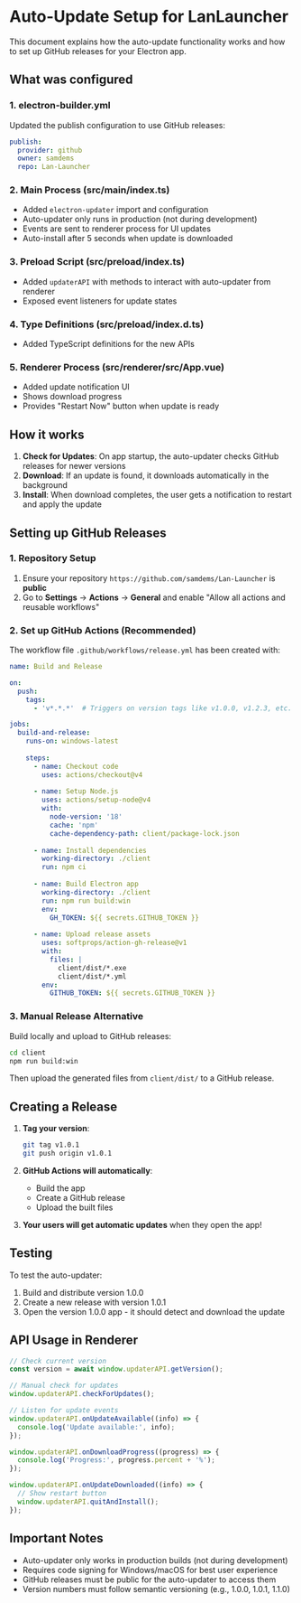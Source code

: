 # Auto-Update Setup for LanLauncher

This document explains how the auto-update functionality works and how to set up GitHub releases for your Electron app.

## What was configured

### 1. electron-builder.yml
Updated the publish configuration to use GitHub releases:
```yaml
publish:
  provider: github
  owner: samdems
  repo: Lan-Launcher
```

### 2. Main Process (src/main/index.ts)
- Added `electron-updater` import and configuration
- Auto-updater only runs in production (not during development)
- Events are sent to renderer process for UI updates
- Auto-install after 5 seconds when update is downloaded

### 3. Preload Script (src/preload/index.ts)
- Added `updaterAPI` with methods to interact with auto-updater from renderer
- Exposed event listeners for update states

### 4. Type Definitions (src/preload/index.d.ts)
- Added TypeScript definitions for the new APIs

### 5. Renderer Process (src/renderer/src/App.vue)
- Added update notification UI
- Shows download progress
- Provides "Restart Now" button when update is ready

## How it works

1. **Check for Updates**: On app startup, the auto-updater checks GitHub releases for newer versions
2. **Download**: If an update is found, it downloads automatically in the background
3. **Install**: When download completes, the user gets a notification to restart and apply the update

## Setting up GitHub Releases

### 1. Repository Setup
1. Ensure your repository `https://github.com/samdems/Lan-Launcher` is **public**
2. Go to **Settings** → **Actions** → **General** and enable "Allow all actions and reusable workflows"

### 2. Set up GitHub Actions (Recommended)
The workflow file `.github/workflows/release.yml` has been created with:

```yaml
name: Build and Release

on:
  push:
    tags:
      - 'v*.*.*'  # Triggers on version tags like v1.0.0, v1.2.3, etc.

jobs:
  build-and-release:
    runs-on: windows-latest
    
    steps:
      - name: Checkout code
        uses: actions/checkout@v4
        
      - name: Setup Node.js
        uses: actions/setup-node@v4
        with:
          node-version: '18'
          cache: 'npm'
          cache-dependency-path: client/package-lock.json
          
      - name: Install dependencies
        working-directory: ./client
        run: npm ci
        
      - name: Build Electron app
        working-directory: ./client
        run: npm run build:win
        env:
          GH_TOKEN: ${{ secrets.GITHUB_TOKEN }}
          
      - name: Upload release assets
        uses: softprops/action-gh-release@v1
        with:
          files: |
            client/dist/*.exe
            client/dist/*.yml
        env:
          GITHUB_TOKEN: ${{ secrets.GITHUB_TOKEN }}
```

### 3. Manual Release Alternative
Build locally and upload to GitHub releases:

```bash
cd client
npm run build:win
```

Then upload the generated files from `client/dist/` to a GitHub release.

## Creating a Release

1. **Tag your version**:
   ```bash
   git tag v1.0.1
   git push origin v1.0.1
   ```

2. **GitHub Actions will automatically**:
   - Build the app
   - Create a GitHub release
   - Upload the built files

3. **Your users will get automatic updates** when they open the app!

## Testing

To test the auto-updater:

1. Build and distribute version 1.0.0
2. Create a new release with version 1.0.1
3. Open the version 1.0.0 app - it should detect and download the update

## API Usage in Renderer

```typescript
// Check current version
const version = await window.updaterAPI.getVersion();

// Manual check for updates
window.updaterAPI.checkForUpdates();

// Listen for update events
window.updaterAPI.onUpdateAvailable((info) => {
  console.log('Update available:', info);
});

window.updaterAPI.onDownloadProgress((progress) => {
  console.log('Progress:', progress.percent + '%');
});

window.updaterAPI.onUpdateDownloaded((info) => {
  // Show restart button
  window.updaterAPI.quitAndInstall();
});
```

## Important Notes

- Auto-updater only works in production builds (not during development)
- Requires code signing for Windows/macOS for best user experience
- GitHub releases must be public for the auto-updater to access them
- Version numbers must follow semantic versioning (e.g., 1.0.0, 1.0.1, 1.1.0)
